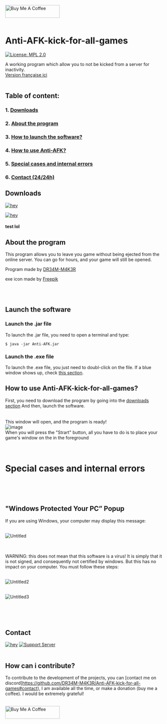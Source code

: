 

<!-- This Source Code Form is subject to the terms of the Mozilla Public
   - License, v. 2.0. If a copy of the MPL was not distributed with this
   - file, You can obtain one at https://mozilla.org/MPL/2.0/. 
   - Creator: DR34M-M4K3R#7751-->




<a href="https://www.buymeacoffee.com/DR34MM4K3R" target="_blank"><img src="https://cdn.buymeacoffee.com/buttons/default-green.png" alt="Buy Me A Coffee" height="41" width="174"></a>
<br/><br/>
# Anti-AFK-kick-for-all-games
[![License: MPL 2.0](https://img.shields.io/badge/License-MPL%202.0-orange.svg?style=for-the-badge&logo=mozilla)](https://www.mozilla.org/en-US/MPL/)

A working program which allow you to not be kicked from a server for inactivity.
<br/>
[Version française ici](https://github.com/DR34M-M4K3R/Anti-AFK-kick-for-all-games/blob/main/README.FR.md)
<br/><br/>
## Table of content:<br/>
### 1. [Downloads](https://github.com/DR34M-M4K3R/Anti-AFK-kick-for-all-games#downloads)<br/>
### 2. [About the program](https://github.com/DR34M-M4K3R/Anti-AFK-kick-for-all-games#about-the-program)<br/>
### 3. [How to launch the software?](https://github.com/DR34M-M4K3R/Anti-AFK-kick-for-all-games#launch-the-software)
### 4. [How to use Anti-AFK?](https://github.com/DR34M-M4K3R/Anti-AFK-kick-for-all-games#how-to-use-anti-afk-kick-for-all-games)
### 5. [Special cases and internal errors](https://github.com/DR34M-M4K3R/Anti-AFK-kick-for-all-games#special-cases-and-internal-errors)
### 6. [Contact (24/24h)](https://github.com/DR34M-M4K3R/Anti-AFK-kick-for-all-games#contact)


## Downloads

[![hey](https://img.shields.io/badge/Download%20.exe-181717?style=for-the-badge&color=blue&logo=windows)](https://github.com/DR34M-M4K3R/Anti-AFK-kick-for-all-games/releases/download/1.1/Anti-AFK.exe)

[![hey](https://img.shields.io/badge/Download%20.jar-181717?style=for-the-badge&color=red&logo=java)](https://github.com/DR34M-M4K3R/Anti-AFK-kick-for-all-games/raw/main/Anti-AFK.jar)

#### test lol

## About the program
This program allows you to leave you game without being ejected from the online server. You can go for hours, and your game will still be opened.</p>
Program made by [DR34M-M4K3R](https://github.com/DR34M-M4K3R)</p>
</p>

exe icon made by [Freepik](https://www.flaticon.com/authors/freepik)

</p>

<br/><br/>

## Launch the software

### Launch the .jar file
To launch the .jar file, you need to open a terminal and type:
```
$ java -jar Anti-AFK.jar
```

### Launch the .exe file
To launch the .exe file, you just need to doubl-click on the file. If a blue window shows up, check [this section](https://github.com/DR34M-M4K3R/Anti-AFK-kick-for-all-games#windows-protected-your-pc-popup).

## How to use Anti-AFK-kick-for-all-games?
First, you need to download the program by going into the [downloads section](https://github.com/DR34M-M4K3R/Anti-AFK-kick-for-all-games#downloads) And then, launch the software.
<br/>
<br/>
<br/>
This window will open, and the program is ready! 
<br/>
![image](https://user-images.githubusercontent.com/67145585/116578788-0d258400-a912-11eb-898d-097b49f1ef31.png)
<br/>
When you will press the "Strart" button, all you have to do is to place your game's window on the in the foreground
<br/><br/><br/>
# Special cases and internal errors
<br/><br/>
<br/>

## "Windows Protected Your PC” Popup

If you are using Windows, your computer may display this message:
<br/>
<br/>

![Untitled](https://user-images.githubusercontent.com/67145585/116276219-9c049600-a784-11eb-8fdf-24936aa24a2e.png)

<br/>
<br/>
WARNING: this does not mean that this software is a virus! It is simply that it is not signed, and consequently not certified by windows. But this has no impact on your computer.
You must follow these steps:
<br/>
<br/>

![Untitled2](https://user-images.githubusercontent.com/67145585/116275294-c86be280-a783-11eb-8caa-ccf250b3bd69.png)
<br/>
<br/>

![Untitled3](https://user-images.githubusercontent.com/67145585/116275972-5d6edb80-a784-11eb-91f7-f593722ca72c.png)

<br/><br/><br/>


## Contact
[![hey](https://img.shields.io/badge/Join%20me%20on%20discord-181717?style=for-the-badge&logo=discord)](https://discord.gg/FPhHhBG25d)  [![Support Server](https://img.shields.io/discord/858046559316344852.svg?label=We%20are&colorB=7289da&style=for-the-badge)](https://discord.gg/FPhHhBG25d)
<br/><br/>
## How can i contribute?
To contribute to the development of the projects, you can [contact me on discord]https://github.com/DR34M-M4K3R/Anti-AFK-kick-for-all-games#contact), I am available all the time, or make a donation (buy me a coffee). I would be extremely grateful!

<br/>
<a href="https://www.buymeacoffee.com/DR34MM4K3R" target="_blank"><img src="https://cdn.buymeacoffee.com/buttons/default-green.png" alt="Buy Me A Coffee" height="41" width="174"></a>
